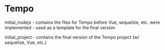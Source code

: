 # Tempo

initial_nodejs - contains the files for Tempo before Vue, sequelize, etc. were implemented
               - used as a template for the final version
               
initial_project - contains the final version of the Tempo project (w/ sequelize, Vue, etc.)

